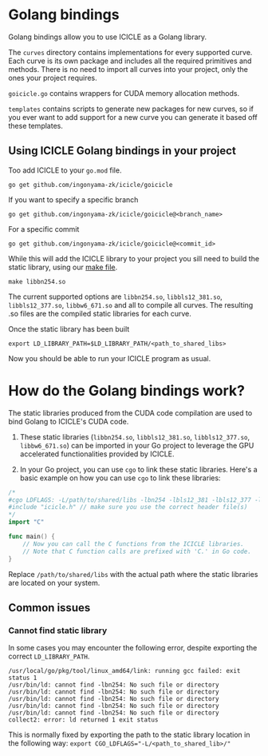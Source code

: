 # Golang bindings

Golang bindings allow you to use ICICLE as a Golang library.

The `curves` directory contains implementations for every supported curve. Each curve is its own package and includes all the required primitives and methods. There is no need to import all curves into your project, only the ones your project requires.

`goicicle.go` contains wrappers for CUDA memory allocation methods.

`templates` contains scripts to generate new packages for new curves, so if you ever want to add support for a new curve you can generate it based off these templates.

## Using ICICLE Golang bindings in your project

Too add ICICLE to your `go.mod` file. 

```
go get github.com/ingonyama-zk/icicle/goicicle
```

If you want to specify a specific branch

```
go get github.com/ingonyama-zk/icicle/goicicle@<branch_name>
```

For a specific commit

```
go get github.com/ingonyama-zk/icicle/goicicle@<commit_id>
```

While this will add the ICICLE library to your project you sill need to build the static library, using our [make file](https://github.com/ingonyama-zk/icicle/blob/main/goicicle/Makefile).

```
make libbn254.so
```

The current supported options are `libbn254.so`, `libbls12_381.so`, `libbls12_377.so`, `libbw6_671.so` and all to compile all curves. The resulting .so files are the compiled static libraries for each curve.


Once the static library has been built

```
export LD_LIBRARY_PATH=$LD_LIBRARY_PATH/<path_to_shared_libs>
```

Now you should be able to run your ICICLE program as usual.

# How do the Golang bindings work?

The static libraries produced from the CUDA code compilation are used to bind Golang to ICICLE's CUDA code.

1. These static libraries (`libbn254.so`, `libbls12_381.so`, `libbls12_377.so`, `libbw6_671.so`) can be imported in your Go project to leverage the GPU accelerated functionalities provided by ICICLE.

2. In your Go project, you can use `cgo` to link these static libraries. Here's a basic example on how you can use `cgo` to link these libraries:

```go
/*
#cgo LDFLAGS: -L/path/to/shared/libs -lbn254 -lbls12_381 -lbls12_377 -lbw6_671
#include "icicle.h" // make sure you use the correct header file(s)
*/
import "C"

func main() {
    // Now you can call the C functions from the ICICLE libraries.
    // Note that C function calls are prefixed with 'C.' in Go code.
}
```

Replace `/path/to/shared/libs` with the actual path where the static libraries are located on your system.

## Common issues

### Cannot find static library

In some cases you may encounter the following error, despite exporting the correct `LD_LIBRARY_PATH`.

```
/usr/local/go/pkg/tool/linux_amd64/link: running gcc failed: exit status 1
/usr/bin/ld: cannot find -lbn254: No such file or directory
/usr/bin/ld: cannot find -lbn254: No such file or directory
/usr/bin/ld: cannot find -lbn254: No such file or directory
/usr/bin/ld: cannot find -lbn254: No such file or directory
/usr/bin/ld: cannot find -lbn254: No such file or directory
collect2: error: ld returned 1 exit status
```

This is normally fixed by exporting the path to the static library location in the following way: `export CGO_LDFLAGS="-L/<path_to_shared_lib>/"`
